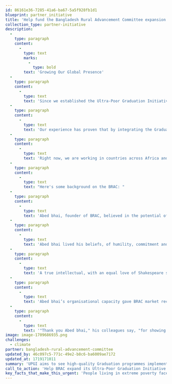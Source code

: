 ```yaml
---
id: 86161e36-7285-41a6-ba67-5a5f928fb1d1
blueprint: partner_initiative
title: 'Help fund the Bangladesh Rural Advancement Committee expansion of its Ultra-Poor Graduation Initiative'
collection_type: partner-initiative
description:
  -
    type: paragraph
    content:
      -
        type: text
        marks:
          -
            type: bold
        text: 'Growing Our Global Presence'
  -
    type: paragraph
    content:
      -
        type: text
        text: 'Since we established the Ultra-Poor Graduation Initiative in 2016, BRAC has expanded it to 14 countries around the globe.'
  -
    type: paragraph
    content:
      -
        type: text
        text: 'Our experience has proven that by integrating the Graduation approach into existing poverty alleviation programs, we can achieve positive, long-term impacts for people in extreme poverty in a wide variety of poverty contexts.'
  -
    type: paragraph
    content:
      -
        type: text
        text: 'Right now, we are working in countries across Africa and Asia to support government adoption of Graduation and further scale our approach — all with the goal of enabling 4.6 million more households to lift themselves from extreme poverty by 2026.'
  -
    type: paragraph
    content:
      -
        type: text
        text: "Here's some background on the BRAC: "
  -
    type: paragraph
    content:
      -
        type: text
        text: 'Abed bhai, founder of BRAC, believed in the potential of every person. He wanted to create a world where every person had the opportunity to realise that potential. BRAC grew under Abed bhai’s dogged work ethic, data-driven approach and the magnitude of his vision. He saw inequality and poverty as complex challenges that must be attacked from multiple fronts to systemically eradicate them. Grounded in that philosophy, BRAC’s unique integrated development model emerged, combining social development, humanitarian response, social enterprise, social investments and a university. Throughout all of these initiatives, improving the lives of women and girls was, and still remains, the focus of BRAC’s work. As Abed bhai said many times, “I have met many defeated men in my life. I have never met a defeated woman.”'
  -
    type: paragraph
    content:
      -
        type: text
        text: 'Abed bhai lived his beliefs, of humility, commitment and empathy, through his everyday actions. He would arrive at work early and would usually not leave the office until at least 7pm. He ate USD 0.5 (BDT45) staff meals from the staff canteen every day, and it was a common sight to see his tiffin (meal) box being taken up in the elevator to his office. He spent long periods of time with the people BRAC served, often in rural villages, listening to their needs and challenges. He refused to stay in expensive accommodation when he travelled outside of Bangladesh on BRAC’s work and was known for always asking people not only about work, but also about their hobbies and families, remembering previous conversations with people many years after meeting them. After the sale of his flat in London, Abed bhai did not own another property, choosing to live in rented accommodation until the end of his life.'
  -
    type: paragraph
    content:
      -
        type: text
        text: 'A true intellectual, with an equal love of Shakespeare sonnets and Tagore poems, Abed bhai often recited poetry. He could recall poems of over 100 lines by heart, and often entranced staff with powerful, impromptu recitations. He was fascinated by books, art and culture, and quietly financially supported many social and cultural initiatives in Bangladesh, including literary festivals, the early films of Tareque Masud and other budding artists. He often expressed the aim of development as not just providing people with the opportunity to access basic human rights, but as providing all people with the opportunity to enjoy art and literature. BRAC’s multi-million dollar craft and lifestyle brand Aarong grew out of the desire to create livelihood opportunities for women in rural areas, but also to preserve and celebrate craft traditions such as the UNESCO World Heritage-listed Jamdani (a handloom woven fabric made of cotton, which was historically referred to as muslin). He undertook many literature-related projects, such as abridging almost 40 classic Bengali literary works for people with limited literacy, who are not able to enjoy the original books, and then creating a system of community libraries, including mobile libraries on rickshaws and boats, to get the books to every door.'
  -
    type: paragraph
    content:
      -
        type: text
        text: 'Abed bhai’s organisational capacity gave BRAC market recognition comparable to any of the top international NGOs and his management contribution has been recognised in case studies in business schools in Harvard, Stanford and Princeton. He moved effortlessly between operational efficiency and strategic vision. He was a tough taskmaster. Field meetings under him would go on until deep into the night, discussing the nitty-gritty of operational details. For him, no problem was too small, no problem too insurmountable. He had the gift of spotting potential in ordinary people, and training them into becoming extraordinary leaders. He mentored his staff while giving them full freedom to work, fail and get to work again. In fact, some of BRAC’s biggest impacts were achieved through learning from failures.'
  -
    type: paragraph
    content:
      -
        type: text
        text: '"Thank you Abed bhai," his colleagues say, "for showing us how meaningful one’s life can be – and that a better world is possible. We promise to be worthy of your legacy."'
image: image-1709686935.png
challenges:
  - climate
partner: bangladesh-rural-advancement-committee
updated_by: 46c097c5-771c-49e2-b8c6-ba6009ae7172
updated_at: 1719171011
summary: 'UPGI aims to see high-quality Graduation programmes implemented at scale and adopted  across a range of existing government initiatives. It aims to advocate for the inclusion of Graduation-style programmes at the national-level, and to support knowledge sharing to enhance poverty alleviation efforts.'
call_to_action: 'Help BRAC expand its Ultra-Poor Graduation Initiative'
key_facts_that_make_this_urgent: 'People living in extreme poverty face a multitude of interconnected challenges - lack of access to food, education, basic services and the resources and skills needed to develop a sustainable livelihood. They are also the worst sufferers of changing poverty dynamics and widening inequality driven by the climate emergency, rapid urbanisation, COVID-19 pandemic recovery, and the rising cost of living. Conventional development programmes are not able to meet their complex needs.'
---
```

